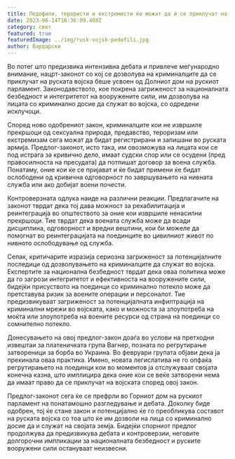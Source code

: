```yaml
---
title: Педофили, терористи и екстремисти ќе можат да ѝ се приклучат на руската војска
date: 2023-06-14T16:36:09.408Z
category: свет
featured: true
featuredImage: ../img/rusk-vojsk-pedofili.jpg
author: Вардарски
---
```

Во потег што предизвика интензивна дебата и привлече меѓународно внимание, нацрт-законот со кој се дозволува на криминалците да се приклучат на руската војска беше усвоен од Долниот дом на рускиот парламент. Законодавството, кое покрена загриженост за националната безбедност и интегритетот на вооружените сили, им дозволува на лицата со криминално досие да служат во војска, со одредени исклучоци.

Според ново одобрениот закон, криминалците кои не извршиле прекршоци од сексуална природа, предавство, тероризам или екстремизам сега можат да бидат регистрирани и запишани во руската армија. Предлог-законот, исто така, им овозможува на лицата кои се под истрага за кривично дело, имаат судски спор или се осудени (пред правосилноста на пресудата) да потпишат договор за воена служба. Понатаму, оние кои ќе се пријават и ќе бидат примени ќе бидат ослободени од кривична одговорност по завршувањето на нивната служба или ако добијат воени почести.

Контроверзната одлука наиде на различни реакции. Предлагачите на законот тврдат дека тој дава можност за рехабилитација и реинтеграција во општеството за оние кои извршиле ненасилни прекршоци. Тие тврдат дека воената служба може да всади дисциплина, одговорност и вредни вештини, кои би можеле да помогнат во реинтеграцијата на поединците во цивилниот живот по нивното ослободување од служба.

Сепак, критичарите изразија сериозна загриженост за потенцијалните последици од дозволувањето на криминалците да служат во војска. Експертите за национална безбедност тврдат дека оваа политика може да го загрози интегритетот и ефективноста на вооружените сили, бидејќи присуството на поединци со криминално потекло може да претставува ризик за воените операции и персоналот. Тие предизвикуваат загриженост за потенцијалната инфилтрација на криминални мрежи во војската, како и можноста за злоупотреба на моќта или злоупотреба на воените ресурси од страна на поединци со сомнително потекло.

Донесувањето на овој предлог-закон доаѓа во услови на претходни извештаи за платеничката група Вагнер, позната по регрутирање затвореници за борба во Украина. Во февруари групата објави дека ја прекинала оваа практика. Имено, новата легислатива не го опфаќа регрутирањето на поединци кои во моментов ја отслужуваат својата конечна казна, што имплицира дека оние кои се веќе затворени нема да имаат право да се приклучат на војската според овој закон.

Предлог-законот сега ќе се префрли во Горниот дом на рускиот парламент на понатамошно разгледување и дебата. Доколку биде одобрен, тој ќе стане закон и потенцијално ќе го преобликува составот на руската војска со тоа што ќе им дозволи на лица со криминално досие да и служат на својата земја. Бидејќи спорниот предлог продолжува да предизвикува дебата и контроверзии, неговите долгорочни импликации за националната безбедност и руските вооружени сили остануваат неизвесни.